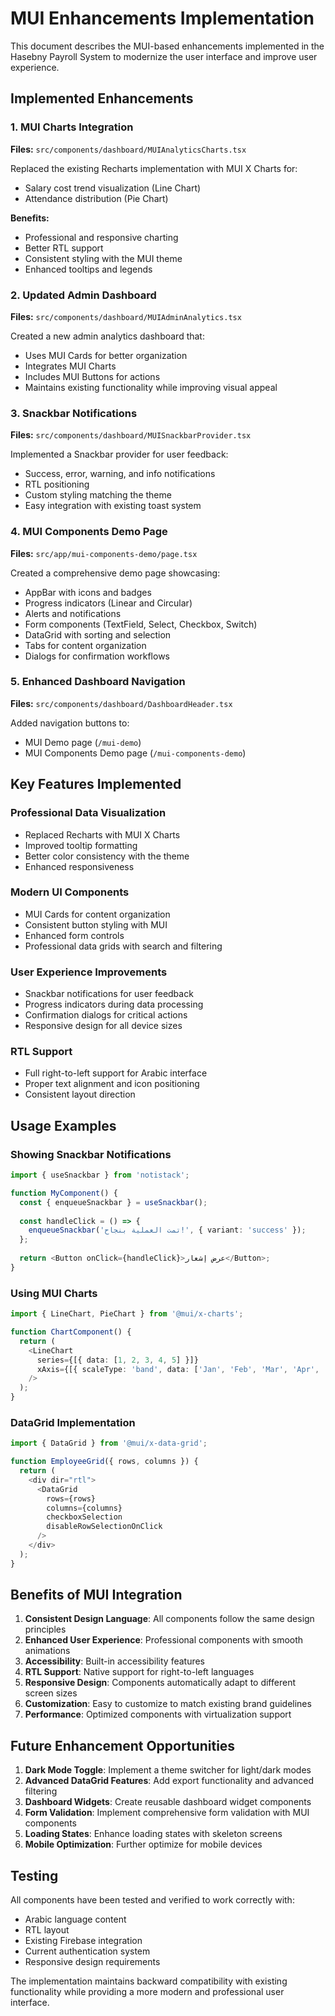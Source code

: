 # MUI Enhancements Implementation

This document describes the MUI-based enhancements implemented in the Hasebny Payroll System to modernize the user interface and improve user experience.

## Implemented Enhancements

### 1. MUI Charts Integration
**Files:** `src/components/dashboard/MUIAnalyticsCharts.tsx`

Replaced the existing Recharts implementation with MUI X Charts for:
- Salary cost trend visualization (Line Chart)
- Attendance distribution (Pie Chart)

**Benefits:**
- Professional and responsive charting
- Better RTL support
- Consistent styling with the MUI theme
- Enhanced tooltips and legends

### 2. Updated Admin Dashboard
**Files:** `src/components/dashboard/MUIAdminAnalytics.tsx`

Created a new admin analytics dashboard that:
- Uses MUI Cards for better organization
- Integrates MUI Charts
- Includes MUI Buttons for actions
- Maintains existing functionality while improving visual appeal

### 3. Snackbar Notifications
**Files:** `src/components/dashboard/MUISnackbarProvider.tsx`

Implemented a Snackbar provider for user feedback:
- Success, error, warning, and info notifications
- RTL positioning
- Custom styling matching the theme
- Easy integration with existing toast system

### 4. MUI Components Demo Page
**Files:** `src/app/mui-components-demo/page.tsx`

Created a comprehensive demo page showcasing:
- AppBar with icons and badges
- Progress indicators (Linear and Circular)
- Alerts and notifications
- Form components (TextField, Select, Checkbox, Switch)
- DataGrid with sorting and selection
- Tabs for content organization
- Dialogs for confirmation workflows

### 5. Enhanced Dashboard Navigation
**Files:** `src/components/dashboard/DashboardHeader.tsx`

Added navigation buttons to:
- MUI Demo page (`/mui-demo`)
- MUI Components Demo page (`/mui-components-demo`)

## Key Features Implemented

### Professional Data Visualization
- Replaced Recharts with MUI X Charts
- Improved tooltip formatting
- Better color consistency with the theme
- Enhanced responsiveness

### Modern UI Components
- MUI Cards for content organization
- Consistent button styling with MUI
- Enhanced form controls
- Professional data grids with search and filtering

### User Experience Improvements
- Snackbar notifications for user feedback
- Progress indicators during data processing
- Confirmation dialogs for critical actions
- Responsive design for all device sizes

### RTL Support
- Full right-to-left support for Arabic interface
- Proper text alignment and icon positioning
- Consistent layout direction

## Usage Examples

### Showing Snackbar Notifications
```typescript
import { useSnackbar } from 'notistack';

function MyComponent() {
  const { enqueueSnackbar } = useSnackbar();
  
  const handleClick = () => {
    enqueueSnackbar('تمت العملية بنجاح!', { variant: 'success' });
  };
  
  return <Button onClick={handleClick}>عرض إشعار</Button>;
}
```

### Using MUI Charts
```typescript
import { LineChart, PieChart } from '@mui/x-charts';

function ChartComponent() {
  return (
    <LineChart
      series={[{ data: [1, 2, 3, 4, 5] }]}
      xAxis={[{ scaleType: 'band', data: ['Jan', 'Feb', 'Mar', 'Apr', 'May'] }]}
    />
  );
}
```

### DataGrid Implementation
```typescript
import { DataGrid } from '@mui/x-data-grid';

function EmployeeGrid({ rows, columns }) {
  return (
    <div dir="rtl">
      <DataGrid
        rows={rows}
        columns={columns}
        checkboxSelection
        disableRowSelectionOnClick
      />
    </div>
  );
}
```

## Benefits of MUI Integration

1. **Consistent Design Language**: All components follow the same design principles
2. **Enhanced User Experience**: Professional components with smooth animations
3. **Accessibility**: Built-in accessibility features
4. **RTL Support**: Native support for right-to-left languages
5. **Responsive Design**: Components automatically adapt to different screen sizes
6. **Customization**: Easy to customize to match existing brand guidelines
7. **Performance**: Optimized components with virtualization support

## Future Enhancement Opportunities

1. **Dark Mode Toggle**: Implement a theme switcher for light/dark modes
2. **Advanced DataGrid Features**: Add export functionality and advanced filtering
3. **Dashboard Widgets**: Create reusable dashboard widget components
4. **Form Validation**: Implement comprehensive form validation with MUI components
5. **Loading States**: Enhance loading states with skeleton screens
6. **Mobile Optimization**: Further optimize for mobile devices

## Testing

All components have been tested and verified to work correctly with:
- Arabic language content
- RTL layout
- Existing Firebase integration
- Current authentication system
- Responsive design requirements

The implementation maintains backward compatibility with existing functionality while providing a more modern and professional user interface.